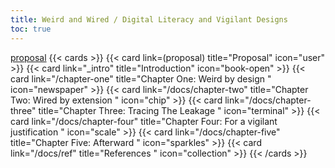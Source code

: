 ```yaml
---
title: Weird and Wired / Digital Literacy and Vigilant Designs
toc: true
---
```

[proposal](/docs/_index.md)
{{< cards >}}
  	{{< card link=(proposal) title="Proposal" icon="user" >}}
	{{< card link="_intro" title="Introduction" icon="book-open" >}}
	{{< card link="/chapter-one" title="Chapter One: Weird by design " icon="newspaper" >}}
	{{< card link="/docs/chapter-two" title="Chapter Two: Wired by extension " icon="chip" >}}
	{{< card link="/docs/chapter-three" title="Chapter Three: Tracing The Leakage " icon="terminal" >}}
	{{< card link="/docs/chapter-four" title="Chapter Four: For a vigilant justification " icon="scale" >}}
	{{< card link="/docs/chapter-five" title="Chapter Five: Afterward " icon="sparkles" >}}
	{{< card link="/docs/ref" title="References " icon="collection" >}}
{{< /cards >}}

